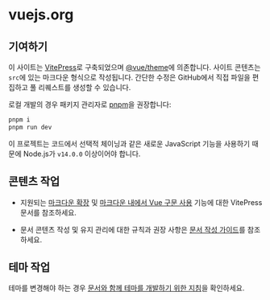 # vuejs.org

## 기여하기

이 사이트는 [VitePress](https://github.com/vuejs/vitepress)로 구축되었으며 [@vue/theme](https://github.com/vuejs/vue-theme)에 의존합니다. 사이트 콘텐츠는 `src`에 있는 마크다운 형식으로 작성됩니다. 간단한 수정은 GitHub에서 직접 파일을 편집하고 풀 리퀘스트를 생성할 수 있습니다.

로컬 개발의 경우 패키지 관리자로 [pnpm](https://pnpm.io/)을 권장합니다:

```bash
pnpm i
pnpm run dev
```

이 프로젝트는 코드에서 선택적 체이닝과 같은 새로운 JavaScript 기능을 사용하기 때문에 Node.js가 `v14.0.0` 이상이어야 합니다.


## 콘텐츠 작업

- 지원되는 [마크다운 확장](https://vitepress.vuejs.org/guide/markdown.html) 및 [마크다운 내에서 Vue 구문 사용](https://vitepress.vuejs.org/guide/using-vue.html) 기능에 대한 VitePress 문서를 참조하세요.

- 문서 콘텐츠 작성 및 유지 관리에 대한 규칙과 권장 사항은 [문서 작성 가이드](https://github.com/vuejs/docs/blob/main/.github/contributing/writing-guide.md)를 참조하세요.


## 테마 작업

테마를 변경해야 하는 경우 [문서와 함께 테마를 개발하기 위한 지침](https://github.com/vuejs/vue-theme#developing-with-real-content)을 확인하세요.
